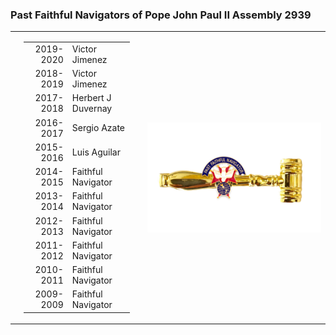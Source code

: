 <h3>Past Faithful Navigators of Pope John Paul II Assembly 2939</h3>


<table><tr><td></td><td style="width:37%">
<table>
  <tr><td style="text-align:right">2019-2020 </td><td>Victor Jimenez</td></tr>
  <tr><td style="text-align:right">2018-2019 </td><td>Victor Jimenez</td></tr>
  <tr><td style="text-align:right">2017-2018 </td><td>Herbert J Duvernay</td></tr>
  <tr><td style="text-align:right">2016-2017 </td><td>Sergio Azate</td></tr>
  <tr><td style="text-align:right">2015-2016 </td><td>Luis Aguilar</td></tr>
  <tr><td style="text-align:right">2014-2015 </td><td>Faithful Navigator</td></tr>
  <tr><td style="text-align:right">2013-2014 </td><td>Faithful Navigator</td></tr>
  <tr><td style="text-align:right">2012-2013 </td><td>Faithful Navigator</td></tr>
  <tr><td style="text-align:right">2011-2012 </td><td>Faithful Navigator</td></tr>
  <tr><td style="text-align:right">2010-2011 </td><td>Faithful Navigator</td></tr>
  <tr><td style="text-align:right">2009-2009 </td><td>Faithful Navigator</td></tr>
</table>
  </td><td></td><td style="width:63%"><img src="../assets/img/past1.png" width="400" align="right"></td></tr>
</table>
